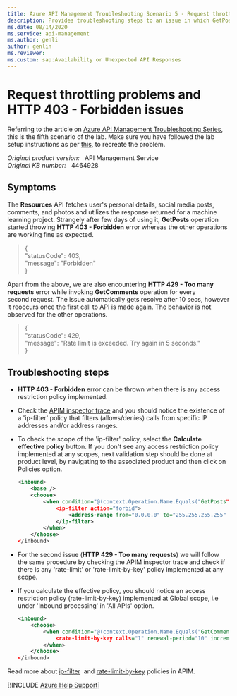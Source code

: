 ```yaml
---
title: Azure API Management Troubleshooting Scenario 5 - Request throttling problems and HTTP 403 - Forbidden issues
description: Provides troubleshooting steps to an issue in which GetPosts operation throws HTTP 403 - Forbidden error.
ms.date: 08/14/2020
ms.service: api-management
ms.author: genli
author: genlin
ms.reviewer: 
ms.custom: sap:Availability or Unexpected API Responses
---
```

# Request throttling problems and HTTP 403 - Forbidden issues

Referring to the article on [Azure API Management Troubleshooting Series](apim-troubleshooting-series.md), this is the fifth scenario of the lab. Make sure you have followed the lab setup instructions as per [this](https://github.com/prchanda/apimlab), to recreate the problem.

_Original product version:_ &nbsp; API Management Service  
_Original KB number:_ &nbsp; 4464928

## Symptoms

The **Resources** API fetches user's personal details, social media posts, comments, and photos and utilizes the response returned for a machine learning project. Strangely after few days of using it, **GetPosts** operation started throwing **HTTP 403 - Forbidden** error whereas the other operations are working fine as expected.

> {  
   "statusCode": 403,  
   "message": "Forbidden"  
}

Apart from the above, we are also encountering **HTTP 429 - Too many requests** error while invoking **GetComments** operation for every second request. The issue automatically gets resolve after 10 secs, however it reoccurs once the first call to API is made again. The behavior is not observed for the other operations.

> {  
   "statusCode": 429,  
   "message": "Rate limit is exceeded. Try again in 5 seconds."  
}

## Troubleshooting steps

- **HTTP 403 - Forbidden** error can be thrown when there is any access restriction policy implemented.
- Check the [APIM inspector trace](/azure/api-management/api-management-howto-api-inspector) and you should notice the existence of a 'ip-filter' policy that filters (allows/denies) calls from specific IP addresses and/or address ranges.
- To check the scope of the 'ip-filter' policy, select the **Calculate effective policy** button. If you don't see any access restriction policy implemented at any scopes, next validation step should be done at product level, by navigating to the associated product and then click on Policies option.

    ```xml
    <inbound>
        <base />
        <choose>
            <when condition="@(context.Operation.Name.Equals("GetPosts"))">
                <ip-filter action="forbid">
                    <address-range from="0.0.0.0" to="255.255.255.255" />
                </ip-filter>
            </when>
        </choose>
    </inbound>
    ```

- For the second issue (**HTTP 429 - Too many requests**) we will follow the same procedure by checking the APIM inspector trace and check if there is any 'rate-limit' or 'rate-limit-by-key' policy implemented at any scope.
- If you calculate the effective policy, you should notice an access restriction policy (rate-limit-by-key) implemented at Global scope, i.e under 'Inbound processing' in 'All APIs' option.

    ```xml
    <inbound>
        <choose>
            <when condition="@(context.Operation.Name.Equals("GetComments"))">
                <rate-limit-by-key calls="1" renewal-period="10" increment-condition="@(context.Response.StatusCode == 200)" counter-key="@(context.Request.IpAddress)" />
            </when>
        </choose>
    </inbound>
    ```

Read more about [ip-filter](/azure/api-management/api-management-access-restriction-policies#RestrictCallerIPs)  and [rate-limit-by-key](/azure/api-management/api-management-access-restriction-policies#LimitCallRateByKey) policies in APIM.

[!INCLUDE [Azure Help Support](../../includes/azure-help-support.md)]
